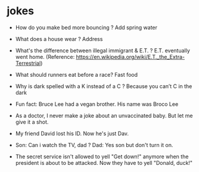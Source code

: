 # jokes

* How do you make bed more bouncing ? Add spring water

* What does a house wear ? Address

* What's the difference between illegal immigrant & E.T. ? E.T. eventually went home.
(Reference: https://en.wikipedia.org/wiki/E.T._the_Extra-Terrestrial)

* What should runners eat before a race? Fast food

* Why is dark spelled with a K instead of a C ? Because you can’t C in the dark

* Fun fact: Bruce Lee had a vegan brother. His name was Broco Lee

* As a doctor, I never make a joke about an unvaccinated baby. But let me give it a shot.

* My friend David lost his ID. Now he's just Dav.

* Son: Can i watch the TV, dad ? Dad: Yes son but don't turn it on.

* The secret service isn't allowed to yell "Get down!" anymore when the president is about to be attacked.
Now they have to yell "Donald, duck!"
